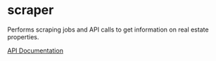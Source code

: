 scraper
======

Performs scraping jobs and API calls to get information on real estate properties.

[API Documentation](http://godoc.org/github.com/garfunkel/dng/scraper)
